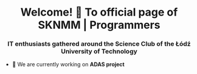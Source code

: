 <h1 align="center">Welcome! 👋 To official page of SKNMM | Programmers</h1>
<h3 align="center">IT enthusiasts gathered around the Science Club of the Łódź University of Technology</h3>

- 🔭 We are currently working on **ADAS project**
